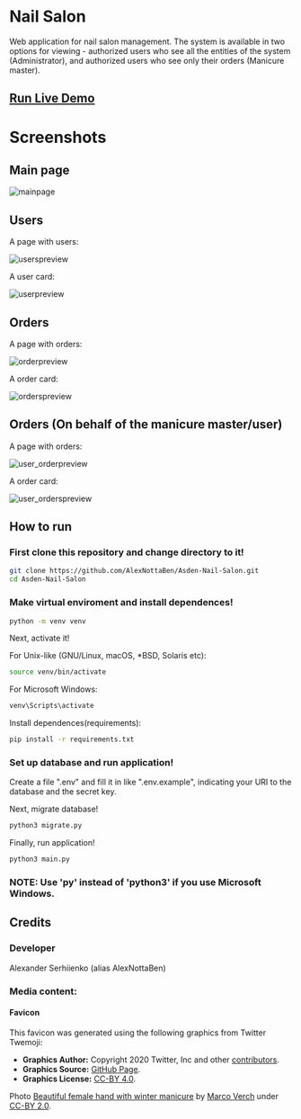 # Nail Salon

Web application for nail salon management.
The system is available in two options for viewing - authorized users who see all the entities of the system (Administrator), and authorized users who see only their orders (Manicure master).

## [Run Live Demo](https://alexnottaben.pythonanywhere.com/)

# Screenshots

## Main page

![mainpage](./screenshots/mainpage.png)

## Users

A page with users:

![userspreview](./screenshots/userspreview.png)

A user card:

![userpreview](./screenshots/userpreview.png)


## Orders

A page with orders:

![orderpreview](./screenshots/orderspreview.png)

A order card:

![orderspreview](./screenshots/orderpreview.png)

## Orders (On behalf of the manicure master/user)

A page with orders:

![user_orderpreview](./screenshots/user_orderspreview.png)

A order card:

![user_orderspreview](./screenshots/user_orderpreview.png)

## How to run

### First clone this repository and change directory to it!

```bash
git clone https://github.com/AlexNottaBen/Asden-Nail-Salon.git
cd Asden-Nail-Salon
```

### Make virtual enviroment and install dependences!

```bash
python -m venv venv
```

Next, activate it!

For Unix-like (GNU/Linux, macOS, *BSD, Solaris etc):

```bash
source venv/bin/activate
```

For Microsoft Windows:

```powershell
venv\Scripts\activate
```

Install dependences(requirements):


```bash
pip install -r requirements.txt
```

### Set up database and run application!

Create a file ".env" and fill it in like ".env.example", indicating your URI to the database and the secret key.

Next, migrate database!

```bash
python3 migrate.py
```

Finally, run application!

```bash
python3 main.py
```

### NOTE: Use 'py' instead of 'python3' if you use Microsoft Windows.

## Credits

### Developer
Alexander Serhiienko (alias AlexNottaBen)

### Media content:

#### Favicon
This favicon was generated using the following graphics from Twitter Twemoji:
- **Graphics Author:** Copyright 2020 Twitter, Inc and other [contributors](https://github.com/twitter/twemoji).
- **Graphics Source:** [GitHub Page](https://github.com/twitter/twemoji/blob/master/assets/svg/1f485.svg).
- **Graphics License:** [CC-BY 4.0](https://creativecommons.org/licenses/by/4.0/).

Photo [Beautiful female hand with winter manicure](https://foto.wuestenigel.com/beautiful-female-hand-with-winter-manicure/) by [Marco Verch](https://linktr.ee/wuestenigel) under [CC-BY 2.0](https://creativecommons.org/licenses/by/2.0/).
